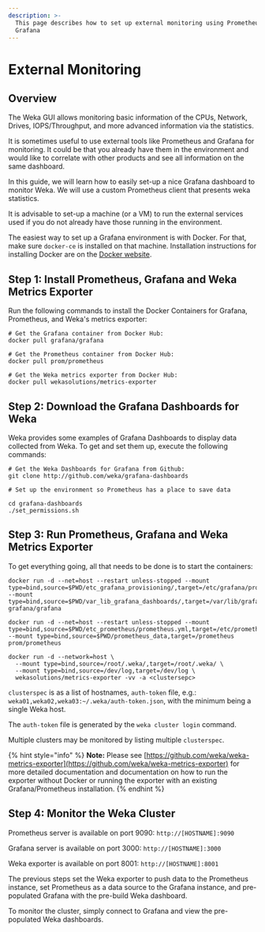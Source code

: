 ```yaml
---
description: >-
  This page describes how to set up external monitoring using Prometheus and
  Grafana
---
```


# External Monitoring

## Overview

The Weka GUI allows monitoring basic information of the CPUs, Network, Drives, IOPS/Throughput, and more advanced information via the statistics.

It is sometimes useful to use external tools like Prometheus and Grafana for monitoring. It could be that you already have them in the environment and would like to correlate with other products and see all information on the same dashboard.

In this guide, we will learn how to easily set-up a nice Grafana dashboard to monitor Weka. We will use a custom Prometheus client that presents weka statistics. 

It is advisable to set-up a machine \(or a VM\) to run the external services used if you do not already have those running in the environment. 

The easiest way to set up a Grafana environment is with Docker. For that, make sure `docker-ce` is installed on that machine. Installation instructions for installing Docker are on the [Docker website](https://www.docker.com/get-started).

## Step 1: Install Prometheus, Grafana and Weka Metrics Exporter

Run the following commands to install the Docker Containers for Grafana, Prometheus, and Weka's metrics exporter:

```text
# Get the Grafana container from Docker Hub:
docker pull grafana/grafana

# Get the Prometheus container from Docker Hub:
docker pull prom/prometheus

# Get the Weka metrics exporter from Docker Hub:
docker pull wekasolutions/metrics-exporter

```

## Step 2: Download the Grafana Dashboards for Weka

Weka provides some examples of Grafana Dashboards to display data collected from Weka. To get and set them up, execute the following commands:

```text
# Get the Weka Dashboards for Grafana from Github:
git clone http://github.com/weka/grafana-dashboards

# Set up the environment so Prometheus has a place to save data

cd grafana-dashboards
./set_permissions.sh

```

## Step 3: Run Prometheus, Grafana and Weka Metrics Exporter

To get everything going, all that needs to be done is to start the containers:

```
docker run -d --net=host --restart unless-stopped --mount type=bind,source=$PWD/etc_grafana_provisioning/,target=/etc/grafana/provisioning --mount type=bind,source=$PWD/var_lib_grafana_dashboards/,target=/var/lib/grafana/dashboards grafana/grafana

docker run -d --net=host --restart unless-stopped --mount type=bind,source=$PWD/etc_prometheus/prometheus.yml,target=/etc/prometheus/prometheus.yml --mount type=bind,source=$PWD/prometheus_data,target=/prometheus prom/prometheus

docker run -d --network=host \
  --mount type=bind,source=/root/.weka/,target=/root/.weka/ \
  --mount type=bind,source=/dev/log,target=/dev/log \
  wekasolutions/metrics-exporter -vv -a <clustersepc>
```

`clusterspec` is as a list of hostnames, `auth-token` file, e.g.: `weka01,weka02,weka03:~/.weka/auth-token.json`, with the minimum being a single Weka host. 

The `auth-token` file is generated by the `weka cluster login` command. 

Multiple clusters may be monitored by listing multiple `clusterspec`.

{% hint style="info" %}
**Note:** Please see [https://github.com/weka/weka-metrics-exporter](https://github.com/weka/weka-metrics-exporter) for more detailed documentation and documentation on how to run the exporter without Docker or running the exporter with an existing Grafana/Prometheus installation.
{% endhint %}

## Step 4: Monitor the Weka Cluster

Prometheus server is available on port 9090: `http://[HOSTNAME]:9090`

Grafana server is available on port 3000: `http://[HOSTNAME]:3000`

Weka exporter is available on port 8001: `http://[HOSTNAME]:8001`

The previous steps set the Weka exporter to push data to the Prometheus instance, set Prometheus as a data source to the Grafana instance, and pre-populated Grafana with the pre-build Weka dashboard.

To monitor the cluster, simply connect to Grafana and view the pre-populated Weka dashboards.

